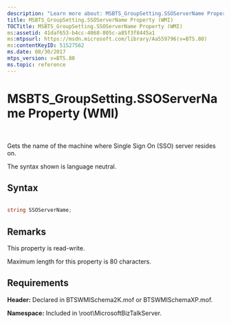 ```yaml
---
description: "Learn more about: MSBTS_GroupSetting.SSOServerName Property (WMI)"
title: MSBTS_GroupSetting.SSOServerName Property (WMI)
TOCTitle: MSBTS_GroupSetting.SSOServerName Property (WMI)
ms:assetid: 41daf653-b4cc-4068-805c-a85f3f8445a1
ms:mtpsurl: https://msdn.microsoft.com/library/Aa559796(v=BTS.80)
ms:contentKeyID: 51527562
ms.date: 08/30/2017
mtps_version: v=BTS.80
ms.topic: reference
---
```


# MSBTS\_GroupSetting.SSOServerName Property (WMI)

 

Gets the name of the machine where Single Sign On (SSO) server resides on.

The syntax shown is language neutral.

## Syntax

```C#
  
string SSOServerName;  
```

## Remarks

This property is read-write.

Maximum length for this property is 80 characters.

## Requirements

**Header:** Declared in BTSWMISchema2K.mof or BTSWMISchemaXP.mof.

**Namespace:** Included in \\root\\MicrosoftBizTalkServer.

